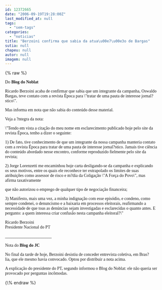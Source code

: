 ```yaml
---
id: 12372665
date: "2006-09-19T19:28:00Z"
last_modified_at: null
tags:
  - "sem-tags"
categories:
  - "noticias"
title: "Berzoini confirma que sabia da atua\u00e7\u00e3o de Bargas"
sutia: null
chapeu: null
autor: null
imagem: null
---
```

{\% raw %}
<p><P><FONT face=Verdana>Do <STRONG>Blog do Noblat</STRONG></FONT></P></p>
<p><P><FONT face=Verdana>Ricardo Berzoini acaba de confirmar que sabia que um integrante da campanha, Oswaldo Bargas, teve contato com a revista Época para \"tratar de uma pauta de interesse jornal?stico\".</FONT></P></p>
<p><P><FONT face=Verdana>Mas informa em nota que não sabia do conteúdo desse material. </FONT></P></p>
<p><P><FONT face=Verdana>Veja a ?ntegra da nota:</FONT></P></p>
<p><P><FONT face=Verdana>\"Tendo em vista a citação do meu nome em esclarecimento publicado hoje pelo site da revista Época, tenho a dizer o seguinte:</FONT></P></p>
<p><P><FONT face=Verdana>1) De fato, tive conhecimento de que um integrante da nossa campanha manteria contato com a revista Época para tratar de uma pauta de interesse jornal?stico. Jamais tive ciência do conteúdo abordado nesse encontro, conforme reproduzido fielmente pelo site da revista;</FONT></P></p>
<p><P><FONT face=Verdana>2) Jorge Lorenzetti me encaminhou hoje carta desligando-se da campanha e explicando os seus motivos, entre os quais ele reconhece ter extrapolado os limites de suas atribuições como assessor de risco e m?dia da Coligação \"A Força do Povo\", mas afirma taxativamente</p>
<p> que não autorizou o emprego de qualquer tipo de negociação financeira;</FONT></P></p>
<p><P><FONT face=Verdana>3) Manifesto, mais uma vez, a minha indignação com esse episódio, e condeno, como sempre condenei, o denuncismo e a baixaria em processos eleitorais, reafirmando a necessidade de que toas as denúncias sejam investigadas e esclarecidas o quanto antes. E pergunto: a quem interessa criar confusão nesta campanha eleitoral?\"</FONT></P></p>
<p><P><FONT face=Verdana>Ricardo Berzoini<BR>Presidente Nacional do PT</FONT></P></p>
<p><P><FONT face=Verdana>______________________</FONT></P></p>
<p><P><FONT face=Verdana>Nota do <STRONG>Blog do JC</STRONG></FONT></P></p>
<p><P><FONT face=Verdana>No final da tarde de hoje, Berzoini desistiu de conceder&nbsp;entrevista coletiva, em Bras?lia,&nbsp;que ele mesmo havia convocado. Optou por distribuir&nbsp;a nota acima.&nbsp;</FONT></P></p>
<p><P><FONT face=Verdana>A explicação do presidente do PT, segundo informou o Blog do Noblat: ele n</FONT><FONT face=Verdana>ão queria ser provocado por perguntas incômodas. </FONT></P> </p>
{\% endraw %}